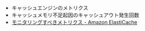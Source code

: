 - キャッシュエンジンのメトリクス
- キャッシュメモリ不足起因のキャッシュアウト発生回数
- [モニタリングすべきメトリクス - Amazon ElastiCache](https://docs.aws.amazon.com/ja_jp/AmazonElastiCache/latest/mem-ug/CacheMetrics.WhichShouldIMonitor.html#metrics-evictions)